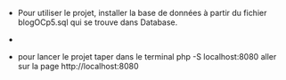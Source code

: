 - Pour utiliser le projet, installer la base de données à partir du fichier blogOCp5.sql qui se trouve dans Database.
-


- pour lancer le projet taper dans le terminal php -S localhost:8080 aller sur la page http://localhost:8080